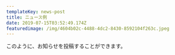 ```yaml
---
templateKey: news-post
title: ニュース例
date: 2019-07-15T03:52:49.174Z
featuredimage: /img/4604b02c-4488-4dc2-8430-8592104f263c.jpeg
---
```

このように、お知らせを投稿することができます。

